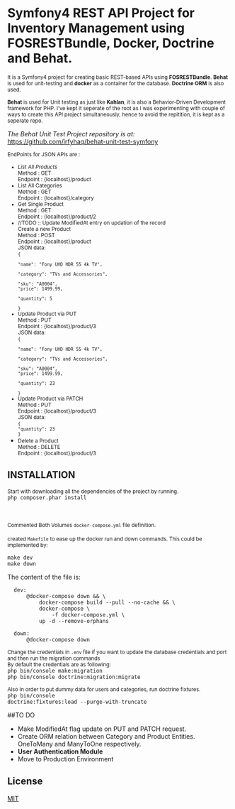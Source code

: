 # Symfony4 REST API Project for Inventory Management using FOSRESTBundle, Docker, Doctrine and Behat.


<small>It is a Symfony4 project for creating basic REST-based APIs using <b>FOSRESTBundle</b>. <b>Behat</b> is used for unit-testing and <b>docker</b> as a container for the database. <b>Doctrine ORM</b> is also used.</small>

<small><b>Behat</b> is used for Unit testing as just like <b>Kahlan</b>, it is also a Behavior-Driven Development framework for PHP. I've kept it seperate of the root as I was experimenting with couple of ways to create this API project simultaneously, hence to avoid the repitition, it is kept as a seperate repo.</small><br/>

<i>The Behat Unit Test Project repository is at: </i>
<url>https://github.com/irfyhaq/behat-unit-test-symfony</url>

<small>EndPoints for JSON APIs are :</small>
<small>
<ul>

<li>
<i>List All Products </i><br/>
Method : GET <br/>
Endpoint : {localhost}/product
</li>

<li>
List All Categories <br/>
Method : GET <br/>
Endpoint : {localhost}/category
</li>

<li>
Get Single Product<br/>
 Method : GET <br/>
 Endpoint : {localhost}/product/2
</li>
 
<li>
//TODO :: Update ModifiedAt entry on updation of the record<br/>
Create a new Product<br/>
Method : POST<br/>
Endpoint : {localhost}/product<br/>
JSON data:<br/>
<code>{<br/>
"name": "Fony UHD HDR 55 4k TV",<br/>
"category": "TVs and Accessories",<br/>
"sku": "A0004", <br/>"price": 1499.99,<br/>
"quantity": 5<br/>
}</code>
</li>

<li>
Update Product via PUT<br/>
Method : PUT<br/>
Endpoint : {localhost}/product/3<br/>
JSON data:<br/>
<code>{<br/>
"name": "Fony UHD HDR 55 4k TV",<br/>
"category": "TVs and Accessories",<br/>
"sku": "A0004", <br/>"price": 1499.99,<br/>
"quantity": 23<br/>
}</code><br/>
</li>

<li>
Update Product via PATCH<br/>
Method : PUT<br/>
Endpoint : {localhost}/product/3<br/>
JSON data:<br/>
<code>{
"quantity": 23
}</code>
</li>

<li>
Delete a Product<br/>
Method : DELETE<br/>
Endpoint : {localhost}/product/3<br/>
</small>
</li>
</ul>

<h2><b>INSTALLATION</b></h2>
<small>Start with downloading all the dependencies of the project by running.</small><br/>
<code>php composer.phar install
</code><br/><br/>

<small>Commented Both Volumes <code>docker-compose.yml</code> file definition.</small></br><br/>
<small>created <code>Makefile</code> to ease up the docker run and down commands. This could be implemented by:</small><br/>

<code>make dev</code><br/>
<code>make down</code><br/>

<p>The content of the file is:</p>

      dev:
          @docker-compose down && \
              docker-compose build --pull --no-cache && \
              docker-compose \
                  -f docker-compose.yml \
              up -d --remove-orphans
      
      down:
          @docker-compose down
          

 


<small>Change the credentials in <code>.env</code> file if you want to update the database credentials and port and then run the migration commands</small><br/>
<small>By default the credentials are as following:</small><br/>
<code>php bin/console make:migration</code><br/>
<code>php bin/console doctrine:migration:migrate</code>

<small>Also In order to put dummy data for users and categories, run doctrine fixtures.</small><br/>
<code>php bin/console doctrine:fixtures:load  --purge-with-truncate</code><br/>

##TO DO
<ul>
<li>Make ModifiedAt flag update on PUT and PATCH request.</li>
<li>Create ORM relation between Category and Product Entities. OneToMany and ManyToOne respectively.</li>
<li><b>User Authentication Module</b></li>
<li>Move to Production Environment</li>
</ul>


## License
[MIT](https://choosealicense.com/licenses/mit/)
